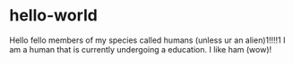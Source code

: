 # hello-world
Hello fello members of my species called humans (unless ur an alien)1!!!!1
I am a human that is currently undergoing a education. I like ham (wow)!
